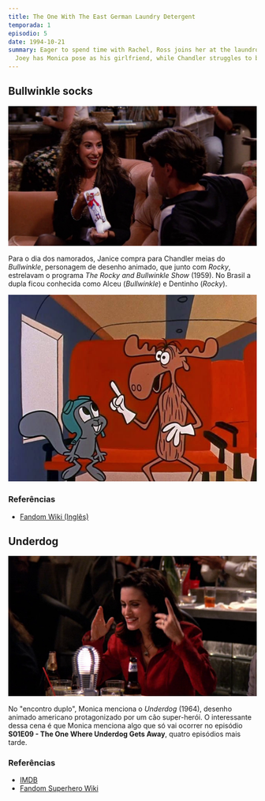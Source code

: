 ```yaml
---
title: The One With The East German Laundry Detergent
temporada: 1
episodio: 5
date: 1994-10-21
summary: Eager to spend time with Rachel, Ross joins her at the laundromat.
  Joey has Monica pose as his girlfriend, while Chandler struggles to break up with his.
---
```


## Bullwinkle socks

![Bullwinkle socks](./img/5/bullwinkle-socks.png)

<cena>
  <janice
    original="- I got you... these."
    traducao="- Comprei... isto."
  ></janice>
  <chandler
    original="- Bullwinkle socks."
    traducao="- Uma meia do Alceu."
  ></chandler>
</cena>

Para o dia dos namorados, Janice compra para Chandler meias do *Bullwinkle*,
personagem de desenho animado, que junto com *Rocky*, estrelavam o programa
*The Rocky and Bullwinkle Show* (1959). No Brasil a dupla ficou conhecida
como Alceu (*Bullwinkle*) e Dentinho (*Rocky*).

![Rocky and Bullwinkle](./img/5/rocky-bullwinkle.jpg)

### Referências

- [Fandom Wiki (Inglês)](https://rockyandbullwinkle.fandom.com/wiki/Bullwinkle_J._Moose)

## Underdog

![Underdog](./img/5/underdog.png)

<cena>
  <monica
    original="- Something went wrong with Underdog, and they couldn't get his head to inflate."
    traducao="- Aconteceu algo com o Vira-lata. E a cabeça dele não inflava."
  ></monica>
</cena>

No "encontro duplo", Monica menciona o *Underdog* (1964), desenho animado americano
protagonizado por um cão super-herói. O interessante dessa cena é que Monica
menciona algo que só vai ocorrer no episódio **S01E09 - The One Where Underdog Gets Away**,
quatro episódios mais tarde.

### Referências

- [IMDB](https://www.imdb.com/title/tt0060037/)
- [Fandom Superhero Wiki](https://superheroes.fandom.com/wiki/Underdog)
